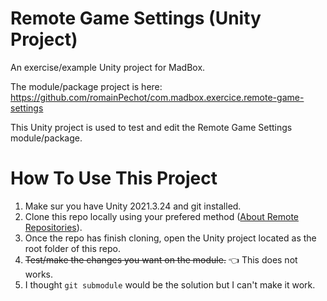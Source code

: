 # Remote Game Settings (Unity Project)
An exercise/example Unity project for MadBox.

The module/package project is here: https://github.com/romainPechot/com.madbox.exercice.remote-game-settings

This Unity project is used to test and edit the Remote Game Settings module/package.

# How To Use This Project
1. Make sur you have Unity 2021.3.24 and git installed.
2. Clone this repo locally using your prefered method ([About Remote Repositories](https://docs.github.com/en/get-started/getting-started-with-git/about-remote-repositories)).
3. Once the repo has finish cloning, open the Unity project located as the root folder of this repo.
4. ~~Test/make the changes you want on the module.~~ 👈 This does not works.
5. I thought `git submodule` would be the solution but I can't make it work.
